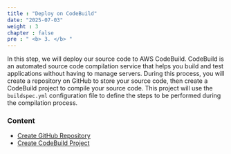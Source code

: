 ```yaml
---
title : "Deploy on CodeBuild"
date: "2025-07-03" 
weight : 3 
chapter : false
pre : " <b> 3. </b> "
---
```


In this step, we will deploy our source code to AWS CodeBuild. CodeBuild is an automated source code compilation service that helps you build and test applications without having to manage servers.
During this process, you will create a repository on GitHub to store your source code, then create a CodeBuild project to compile your source code. This project will use the `buildspec.yml` configuration file to define the steps to be performed during the compilation process.

### Content
   - [Create GitHub Repository](3.1-CreateGithubRepo/)
   - [Create CodeBuild Project](3.2-CreateCodeBuild/)